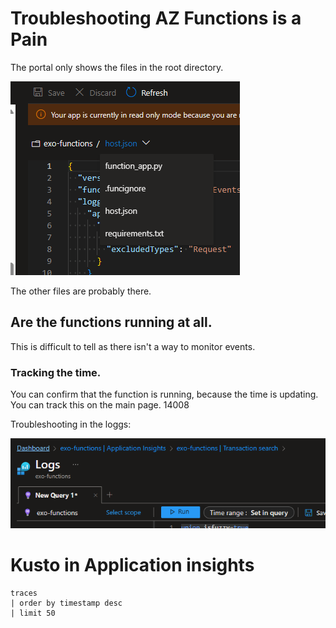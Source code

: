 # Troubleshooting AZ Functions is a Pain

The portal only shows the files in the root directory. 

![Alt text](/docs/img/azfunc_portal_files.png?raw=true "az portal viles view")

The other files are probably there. 

## Are the functions running at all. 
This is difficult to tell as there isn't a way to monitor events. 


### Tracking the time. 
You can confirm that the function is running, because the time is updating. You can track this on the main page. 
14008

Troubleshooting in the loggs:

![alt text](/docs/img/application_insights.png?raw=true "app insights")

# Kusto in Application insights
```kusto
traces
| order by timestamp desc
| limit 50
```